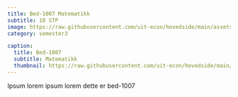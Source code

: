 ```yaml
---
title: Bed-1007 Matematikk 
subtitle: 10 STP
image: https://raw.githubusercontent.com/uit-econ/hovedside/main/assets/img/Bed-1007.jpg
category: semester3

caption:
  title: Bed-1007
  subtitle: Matematikk 
  thumbnail: https://raw.githubusercontent.com/uit-econ/hovedside/main/assets/img/Bed-1007.jpg
---
```


Ipsum lorem ipsum lorem dette er bed-1007
